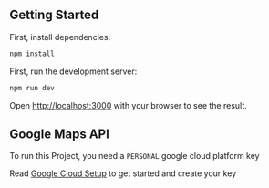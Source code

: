 ## Getting Started

First, install dependencies:

```bash
npm install
```

First, run the development server:

```bash
npm run dev
```

Open [http://localhost:3000](http://localhost:3000) with your browser to see the result.

## Google Maps API

To run this Project, you need a `PERSONAL` google cloud platform key

Read [Google Cloud Setup](https://developers.google.com/maps/documentation/javascript/cloud-setup) to get started and create your key
